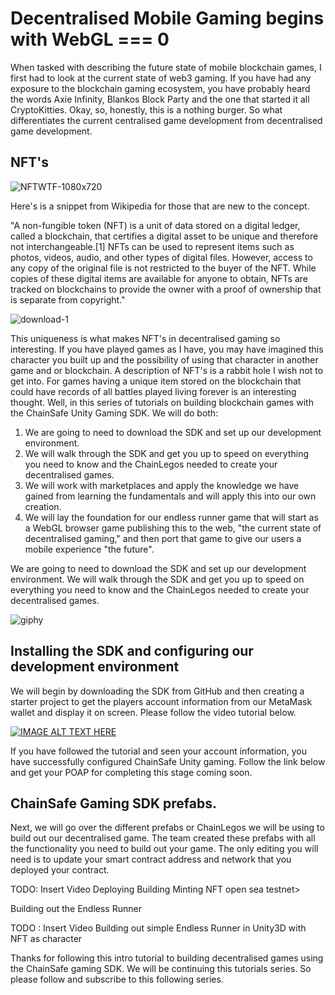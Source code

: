 # Decentralised Mobile Gaming begins with WebGL === 0

When tasked with describing the future state of mobile blockchain games, I first had to look at the current state of web3 gaming. If you have had any exposure to the blockchain gaming ecosystem, you have probably heard the words Axie Infinity, Blankos Block Party and the one that started it all CryptoKitties. Okay, so, honestly, this is a nothing burger. So what differentiates the current centralised game development from decentralised game development.

## NFT's


![NFTWTF-1080x720](https://user-images.githubusercontent.com/681817/135502611-174c0589-d890-41d9-805b-fcb0a4bb237b.jpg?style=centerme)


Here's is a snippet from Wikipedia for those that are new to the concept.

"A non-fungible token (NFT) is a unit of data stored on a digital ledger, called a blockchain, that certifies a digital asset to be unique and therefore not interchangeable.[1] NFTs can be used to represent items such as photos, videos, audio, and other types of digital files. However, access to any copy of the original file is not restricted to the buyer of the NFT. While copies of these digital items are available for anyone to obtain, NFTs are tracked on blockchains to provide the owner with a proof of ownership that is separate from copyright."


![download-1](https://user-images.githubusercontent.com/681817/135503588-540e5964-3184-44a0-84a5-d29ebc9238d8.jpg)



This uniqueness is what makes NFT's in decentralised gaming so interesting. If you have played games as I have, you may have imagined this character you built up and the possibility of using that character in another game and or blockchain. A description of NFT's is a rabbit hole I wish not to get into. For games having a unique item stored on the blockchain that could have records of all battles played living forever is an interesting thought. Well, in this series of tutorials on building blockchain games with the ChainSafe Unity Gaming SDK. We will do both:

1. We are going to need to download the SDK and set up our development environment.
2. We will walk through the SDK and get you up to speed on everything you need to know and the ChainLegos needed to create your decentralised games.
3. We will work with marketplaces and apply the knowledge we have gained from learning the fundamentals and will apply this into our own creation.
4. We will lay the foundation for our endless runner game that will start as a WebGL browser game publishing this to the web, "the current state of decentralised gaming," and then port that game to give our users a mobile experience "the future".


We are going to need to download the SDK and set up our development environment.
We will walk through the SDK and get you up to speed on everything you need to know and the ChainLegos needed to create your decentralised games.

![giphy](https://user-images.githubusercontent.com/681817/135502868-a40e1355-d1d2-4253-b457-f12b84c54cd5.gif?style=centerme)

## Installing the SDK and configuring our development environment

We will begin by downloading the SDK from GitHub and then creating a starter project to get the players account information from our MetaMask wallet and display it on screen. Please follow the video tutorial below.

[![IMAGE ALT TEXT HERE](https://img.youtube.com/vi/8UHLtXWJdt8/0.jpg)](https://www.youtube.com/watch?v=8UHLtXWJdt8)

If you have followed the tutorial and seen your account information, you have successfully configured ChainSafe Unity gaming. Follow the link below and get your POAP for completing this stage coming soon.


## ChainSafe Gaming SDK prefabs.

Next, we will go over the different prefabs or ChainLegos we will be using to build out our decentralised game. The team created these prefabs with all the functionality you need to build out your game. The only editing you will need is to update your smart contract address and network that you deployed your contract.


TODO: Insert Video Deploying Building Minting NFT open sea testnet>

Building out the Endless Runner

TODO : Insert Video Building out simple Endless Runner in Unity3D with NFT as character


Thanks for following this intro tutorial to building decentralised games using the ChainSafe gaming SDK. We will be continuing this tutorials series. So please follow and subscribe to this following series.


